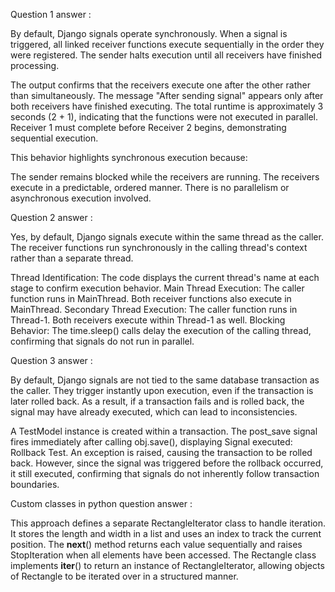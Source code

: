 Question 1 answer :

By default, Django signals operate synchronously. When a signal is triggered, all linked receiver functions execute sequentially in the order they were registered. The sender halts execution until all receivers have finished processing.

The output confirms that the receivers execute one after the other rather than simultaneously.
The message "After sending signal" appears only after both receivers have finished executing.
The total runtime is approximately 3 seconds (2 + 1), indicating that the functions were not executed in parallel.
Receiver 1 must complete before Receiver 2 begins, demonstrating sequential execution.

This behavior highlights synchronous execution because:

The sender remains blocked while the receivers are running.
The receivers execute in a predictable, ordered manner.
There is no parallelism or asynchronous execution involved.

Question 2 answer :

Yes, by default, Django signals execute within the same thread as the caller. The receiver functions run synchronously in the calling thread's context rather than a separate thread.

Thread Identification:
The code displays the current thread's name at each stage to confirm execution behavior.
Main Thread Execution:
The caller function runs in MainThread.
Both receiver functions also execute in MainThread.
Secondary Thread Execution:
The caller function runs in Thread-1.
Both receivers execute within Thread-1 as well.
Blocking Behavior:
The time.sleep() calls delay the execution of the calling thread, confirming that signals do not run in parallel.

Question 3 answer :

By default, Django signals are not tied to the same database transaction as the caller. They trigger instantly upon execution, even if the transaction is later rolled back. As a result, if a transaction fails and is rolled back, the signal may have already executed, which can lead to inconsistencies.

A TestModel instance is created within a transaction.
The post_save signal fires immediately after calling obj.save(), displaying Signal executed: Rollback Test.
An exception is raised, causing the transaction to be rolled back.
However, since the signal was triggered before the rollback occurred, it still executed, confirming that signals do not inherently follow transaction boundaries.

Custom classes in python question answer :

This approach defines a separate RectangleIterator class to handle iteration. It stores the length and width in a list and uses an index to track the current position. The __next__() method returns each value sequentially and raises StopIteration when all elements have been accessed. The Rectangle class implements __iter__() to return an instance of RectangleIterator, allowing objects of Rectangle to be iterated over in a structured manner.
